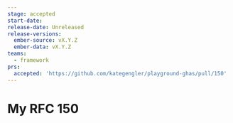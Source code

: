 ```yaml
---
stage: accepted
start-date:
release-date: Unreleased
release-versions:
  ember-source: vX.Y.Z
  ember-data: vX.Y.Z
teams:
  - framework
prs:  
  accepted: 'https://github.com/kategengler/playground-ghas/pull/150'
---
```


# My RFC 150
